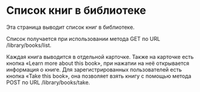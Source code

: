 # Список книг в библиотеке

Эта страница выводит список книг в библиотеке.

Список получается при использовании метода GET по URL /library/books/list.

Каждая книга выводится в отдельной карточке. Также на карточке есть кнопка «Learn more about this book», при нажатии на неё открывается информация о книге. Для зарегистрированных пользователей есть кнопка «Take this book», она позволяет взять книгу с помощью метода POST по URL /library/books/take.